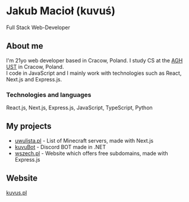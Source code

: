 # Jakub Macioł (kuvuś)

Full Stack Web-Developer

## About me

I'm 21yo web developer based in Cracow, Poland. I study CS at the [AGH UST](https://www.agh.edu.pl/en) in Cracow, Poland.  
I code in JavaScript and I mainly work with technologies such as React, Next.js and Express.js.  

### Technologies and languages
React.js, Next.js, Express.js, JavaScript, TypeScript, Python 

## My projects
* [uwulista.pl](https://uwulista.pl) - List of Minecraft servers, made with Next.js
* [kuvuBot](https://github.com/kuvuBot/kuvuBot) - Discord BOT made in .NET
* [wszech.pl](https://wszech.pl/) - Website which offers free subdomains, made with Express.js

## Website
[kuvus.pl](https://kuvus.pl/)  
